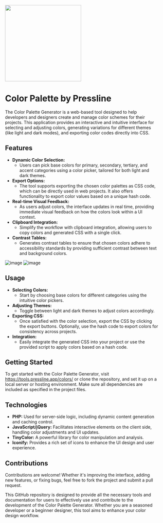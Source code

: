 <img src="https://tools.pressline.app/colors/pressline_colors.png" height="250">

# Color Palette by Pressline

The Color Palette Generator is a web-based tool designed to help developers and designers create and manage color schemes for their projects. This application provides an interactive and intuitive interface for selecting and adjusting colors, generating variations for different themes (like light and dark modes), and exporting color codes directly into CSS.

## Features
- **Dynamic Color Selection:**
  - Users can pick base colors for primary, secondary, tertiary, and accent categories using a color picker, tailored for both light and dark themes.
- **Export Options:**
  - The tool supports exporting the chosen color palettes as CSS code, which can be directly used in web projects. It also offers functionality to export color values based on a unique hash code.
- **Real-time Visual Feedback:**
  - As users adjust colors, the interface updates in real time, providing immediate visual feedback on how the colors look within a UI context.
- **Clipboard Integration:**
  - Simplify the workflow with clipboard integration, allowing users to copy colors and generated CSS with a single click.
- **Contrast Tables:**
  - Generates contrast tables to ensure that chosen colors adhere to accessibility standards by providing sufficient contrast between text and background colors.

![image](https://github.com/maskalix/color-palette/assets/46690360/b0e4280c-40f4-4a0d-b965-644de1790106)
![image](https://github.com/maskalix/color-palette/assets/46690360/574e1afa-ee01-4080-bfb7-536f5d1f4415)


## Usage
- **Selecting Colors:**
  - Start by choosing base colors for different categories using the intuitive color pickers.
- **Adjusting Themes:**
  - Toggle between light and dark themes to adjust colors accordingly.
- **Exporting CSS:**
  - Once satisfied with the color selection, export the CSS by clicking the export buttons. Optionally, use the hash code to export colors for consistency across projects.
- **Integration:**
  - Easily integrate the generated CSS into your project or use the provided script to apply colors based on a hash code.

## Getting Started
To get started with the Color Palette Generator, visit https://tools.pressline.app/colors/ or clone the repository, and set it up on a local server or hosting environment. Make sure all dependencies are included as specified in the project files.

## Technologies
- **PHP:** Used for server-side logic, including dynamic content generation and caching control.
- **JavaScript/jQuery:** Facilitates interactive elements on the client side, handling color adjustments and UI updates.
- **TinyColor:** A powerful library for color manipulation and analysis.
- **Iconify:** Provides a rich set of icons to enhance the UI design and user experience.

## Contributions
Contributions are welcome! Whether it's improving the interface, adding new features, or fixing bugs, feel free to fork the project and submit a pull request.

This GitHub repository is designed to provide all the necessary tools and documentation for users to effectively use and contribute to the development of the Color Palette Generator. Whether you are a seasoned developer or a beginner designer, this tool aims to enhance your color design workflow.







